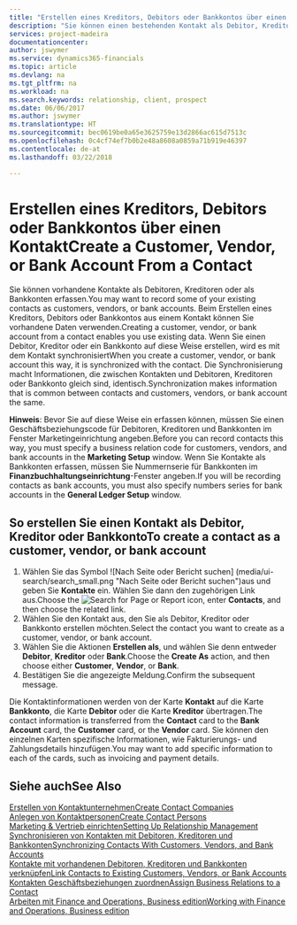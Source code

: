 ```yaml
---
title: "Erstellen eines Kreditors, Debitors oder Bankkontos über einen Kontakt | Microsoft Docs"
description: "Sie können einen bestehenden Kontakt als Debitor, Kreditor oder Bankkonto mithilfe der vorhandenen Daten und angeben Geschäftsbeziehung erfassen."
services: project-madeira
documentationcenter: 
author: jswymer
ms.service: dynamics365-financials
ms.topic: article
ms.devlang: na
ms.tgt_pltfrm: na
ms.workload: na
ms.search.keywords: relationship, client, prospect
ms.date: 06/06/2017
ms.author: jswymer
ms.translationtype: HT
ms.sourcegitcommit: bec0619be0a65e3625759e13d2866ac615d7513c
ms.openlocfilehash: 0c4cf74ef7b0b2e48a8608a0859a71b919e46397
ms.contentlocale: de-at
ms.lasthandoff: 03/22/2018

---
```

# <a name="create-a-customer-vendor-or-bank-account-from-a-contact"></a><span data-ttu-id="cab76-103">Erstellen eines Kreditors, Debitors oder Bankkontos über einen Kontakt</span><span class="sxs-lookup"><span data-stu-id="cab76-103">Create a Customer, Vendor, or Bank Account From a Contact</span></span>
<span data-ttu-id="cab76-104">Sie können vorhandene Kontakte als Debitoren, Kreditoren oder als Bankkonten erfassen.</span><span class="sxs-lookup"><span data-stu-id="cab76-104">You may want to record some of your existing contacts as customers, vendors, or bank accounts.</span></span> <span data-ttu-id="cab76-105">Beim Erstellen eines Kreditors, Debitors oder Bankkontos aus einem Kontakt können Sie vorhandene Daten verwenden.</span><span class="sxs-lookup"><span data-stu-id="cab76-105">Creating a customer, vendor, or bank account from a contact enables you use existing data.</span></span> <span data-ttu-id="cab76-106">Wenn Sie einen Debitor, Kreditor oder ein Bankkonto auf diese Weise erstellen, wird es mit dem Kontakt synchronisiert</span><span class="sxs-lookup"><span data-stu-id="cab76-106">When you create a customer, vendor, or bank account this way, it is synchronized with the contact.</span></span> <span data-ttu-id="cab76-107">Die Synchronisierung macht Informationen, die zwischen Kontakten und Debitoren, Kreditoren oder Bankkonto gleich sind, identisch.</span><span class="sxs-lookup"><span data-stu-id="cab76-107">Synchronization makes information that is common between contacts and customers, vendors, or bank account the same.</span></span>

<span data-ttu-id="cab76-108">**Hinweis**: Bevor Sie auf diese Weise ein erfassen können, müssen Sie einen Geschäftsbeziehungscode für Debitoren, Kreditoren und Bankkonten im Fenster Marketingeinrichtung angeben.</span><span class="sxs-lookup"><span data-stu-id="cab76-108">Before you can record contacts this way, you must specify a business relation code for customers, vendors, and bank accounts in the **Marketing Setup** window.</span></span> <span data-ttu-id="cab76-109">Wenn Sie Kontakte als Bankkonten erfassen, müssen Sie Nummernserie für Bankkonten im **Finanzbuchhaltungseinrichtung**-Fenster angeben.</span><span class="sxs-lookup"><span data-stu-id="cab76-109">If you will be recording contacts as bank accounts, you must also specify numbers series for bank accounts in the **General Ledger Setup** window.</span></span>

## <a name="to-create-a-contact-as-a-customer-vendor-or-bank-account"></a><span data-ttu-id="cab76-110">So erstellen Sie einen Kontakt als Debitor, Kreditor oder Bankkonto</span><span class="sxs-lookup"><span data-stu-id="cab76-110">To create a contact as a customer, vendor, or bank account</span></span>
1. <span data-ttu-id="cab76-111">Wählen Sie das Symbol ![Nach Seite oder Bericht suchen] (media/ui-search/search_small.png "Nach Seite oder Bericht suchen")aus und geben Sie **Kontakte** ein. Wählen Sie dann den zugehörigen Link aus.</span><span class="sxs-lookup"><span data-stu-id="cab76-111">Choose the ![Search for Page or Report](media/ui-search/search_small.png "Search for Page or Report icon") icon, enter **Contacts**, and then choose the related link.</span></span>
2. <span data-ttu-id="cab76-112">Wählen Sie den Kontakt aus, den Sie als Debitor, Kreditor oder Bankkonto erstellen möchten.</span><span class="sxs-lookup"><span data-stu-id="cab76-112">Select the contact you want to create as a customer, vendor, or bank account.</span></span>
3. <span data-ttu-id="cab76-113">Wählen Sie die Aktionen **Erstellen als**, und wählen Sie denn entweder **Debitor**, **Kreditor** oder **Bank**.</span><span class="sxs-lookup"><span data-stu-id="cab76-113">Choose the **Create As** action, and then choose either **Customer**, **Vendor**, or **Bank**.</span></span>
4. <span data-ttu-id="cab76-114">Bestätigen Sie die angezeigte Meldung.</span><span class="sxs-lookup"><span data-stu-id="cab76-114">Confirm the subsequent message.</span></span>

<span data-ttu-id="cab76-115">Die Kontaktinformationen werden von der Karte **Kontakt** auf die Karte **Bankkonto**, die Karte **Debitor** oder die Karte **Kreditor** übertragen.</span><span class="sxs-lookup"><span data-stu-id="cab76-115">The contact information is transferred from the **Contact** card to the **Bank Account** card, the **Customer** card, or the **Vendor** card.</span></span> <span data-ttu-id="cab76-116">Sie können den einzelnen Karten spezifische Informationen, wie Fakturierungs- und Zahlungsdetails hinzufügen.</span><span class="sxs-lookup"><span data-stu-id="cab76-116">You may want to add specific information to each of the cards, such as invoicing and payment details.</span></span>

## <a name="see-also"></a><span data-ttu-id="cab76-117">Siehe auch</span><span class="sxs-lookup"><span data-stu-id="cab76-117">See Also</span></span>
[<span data-ttu-id="cab76-118">Erstellen von Kontaktunternehmen</span><span class="sxs-lookup"><span data-stu-id="cab76-118">Create Contact Companies</span></span>](marketing-create-contact-companies.md)  
[<span data-ttu-id="cab76-119">Anlegen von Kontaktpersonen</span><span class="sxs-lookup"><span data-stu-id="cab76-119">Create Contact Persons</span></span>](marketing-create-contact-persons.md)  
[<span data-ttu-id="cab76-120">Marketing & Vertrieb einrichten</span><span class="sxs-lookup"><span data-stu-id="cab76-120">Setting Up Relationship Management</span></span>](marketing-setup-marketing.md)  
[<span data-ttu-id="cab76-121">Synchronisieren von Kontakten mit Debitoren, Kreditoren und Bankkonten</span><span class="sxs-lookup"><span data-stu-id="cab76-121">Synchronizing Contacts With Customers, Vendors, and Bank Accounts</span></span>](marketing-synchronize-contacts-customers-vendors-bank-accounts.md)  
[<span data-ttu-id="cab76-122">Kontakte mit vorhandenen Debitoren, Kreditoren und Bankkonten verknüpfen</span><span class="sxs-lookup"><span data-stu-id="cab76-122">Link Contacts to Existing Customers, Vendors, or Bank Accounts</span></span>](marketing-how-link-contact.md)  
[<span data-ttu-id="cab76-123">Kontakten Geschäftsbeziehungen zuordnen</span><span class="sxs-lookup"><span data-stu-id="cab76-123">Assign Business Relations to a Contact</span></span>](marketing-business-relations.md#AssignBusRelContact)  
[<span data-ttu-id="cab76-124">Arbeiten mit Finance and Operations, Business edition</span><span class="sxs-lookup"><span data-stu-id="cab76-124">Working with Finance and Operations, Business edition</span></span>](ui-work-product.md)

